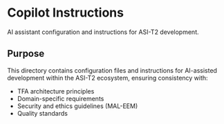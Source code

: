 # Copilot Instructions

AI assistant configuration and instructions for ASI-T2 development.

## Purpose

This directory contains configuration files and instructions for AI-assisted development within the ASI-T2 ecosystem, ensuring consistency with:
- TFA architecture principles
- Domain-specific requirements
- Security and ethics guidelines (MAL-EEM)
- Quality standards